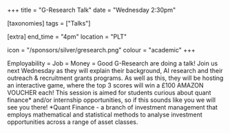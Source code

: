 +++
title = "G-Research Talk"
date = "Wednesday 2:30pm"

[taxonomies]
tags = ["Talks"]

[extra]
end_time = "4pm"
location = "PLT"

icon = "/sponsors/silver/gresearch.png"
colour = "academic"
+++

Employability = Job = Money = Good
G-Research are doing a talk! Join us next Wednesday as they will explain their background, AI research and their outreach & recruitment grants programs.
As well as this, they will be hosting an interactive game, where the top 3 scores will win a £100 AMAZON VOUCHER each!
This session is aimed for students curious about quant finance* and/or internship opportunities, so if this sounds like you we will see you there!
*Quant Finance - a branch of investment management that employs mathematical and statistical methods to analyse investment opportunities across a range of asset classes.